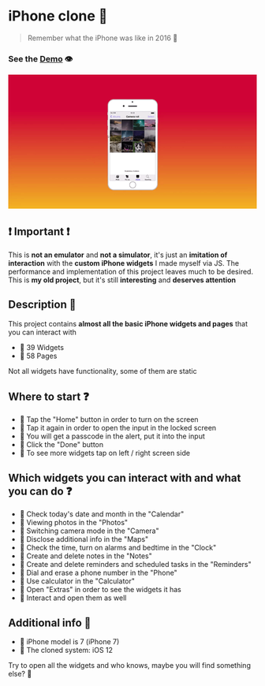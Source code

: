 # iPhone clone 📱

> Remember what the iPhone was like in 2016 🙌

### See the <a href='https://dnt-knw.github.io/iPhone-clone' target='_blank' title='Click to open the project'>Demo</a> 👁

<img src='./iPhone-clone.gif' alt='iPhone' />

## ❗️ Important ❗️

This is __not an emulator__ and __not a simulator__, it's just an __imitation of interaction__ with the __custom iPhone widgets__ I made myself via JS.
The performance and implementation of this project leaves much to be desired. This is __my old project__, but it's still __interesting__ and __deserves attention__

## Description 📖
This project contains __almost all the basic iPhone widgets and pages__ that you can interact with

- 📄 39 Widgets
- 📄 58 Pages

Not all widgets have functionality, some of them are static
    
## Where to start ❓

- 📜 Tap the "Home" button in order to turn on the screen
- 📜 Tap it again in order to open the input in the locked screen
- 📜 You will get a passcode in the alert, put it into the input
- 📜 Click the "Done" button
- 📜 To see more widgets tap on left / right screen side
    
## Which widgets you can interact with and what you can do ❓

- 📜 Check today's date and month in the "Calendar"
- 📜 Viewing photos in the "Photos"
- 📜 Switching camera mode in the "Camera"
- 📜 Disclose additional info in the "Maps"
- 📜 Check the time, turn on alarms and bedtime in the "Clock"
- 📜 Create and delete notes in the "Notes"
- 📜 Create and delete reminders and scheduled tasks in the "Reminders"
- 📜 Dial and erase a phone number in the "Phone"
- 📜 Use calculator in the "Calculator"
- 📜 Open "Extras" in order to see the widgets it has
- 📜 Interact and open them as well
    
## Additional info 📝

- 📲 iPhone model is 7 (iPhone 7)
- 📲 The cloned system: iOS 12
    
Try to open all the widgets and who knows, maybe you will find something else? 🙂
